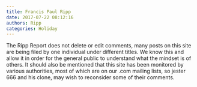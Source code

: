 ```yaml
---
title: Francis Paul Ripp
date: 2017-07-22 08:12:16
authors: Ripp
categories: Holiday
---
```


 The Ripp Report does not delete or edit comments, many posts on this site are being filed by one individual under different titles. We know this and allow it in order for the general public to understand what the mindset is of others. It should also be mentioned that this site has been monitored by various authorities, most of which are on our .com mailing lists, so jester 666 and his clone, may wish to reconsider some of their comments.